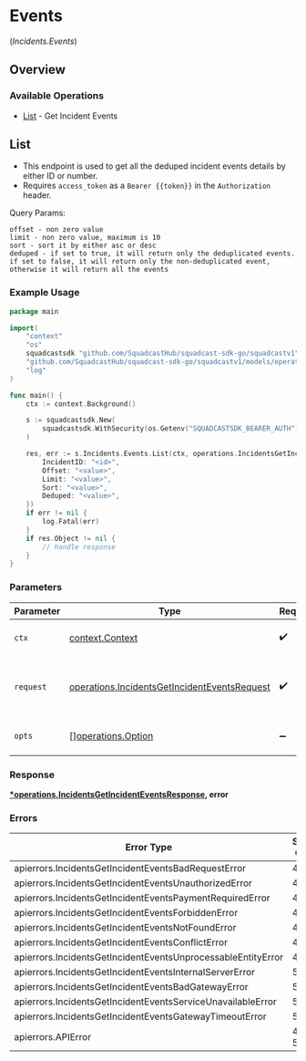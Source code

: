 # Events
(*Incidents.Events*)

## Overview

### Available Operations

* [List](#list) - Get Incident Events

## List

- This endpoint is used to get all the deduped incident events details by either ID or number.
- Requires `access_token` as a `Bearer {{token}}` in the `Authorization` header.

Query Params:
```
offset - non zero value
limit - non zero value, maximum is 10
sort - sort it by either asc or desc
deduped - if set to true, it will return only the deduplicated events. if set to false, it will return only the non-deduplicated event, otherwise it will return all the events
```

### Example Usage

<!-- UsageSnippet language="go" operationID="Incidents_getIncidentEvents" method="get" path="/v3/incidents/{incidentID}/events" -->
```go
package main

import(
	"context"
	"os"
	squadcastsdk "github.com/SquadcastHub/squadcast-sdk-go/squadcastv1"
	"github.com/SquadcastHub/squadcast-sdk-go/squadcastv1/models/operations"
	"log"
)

func main() {
    ctx := context.Background()

    s := squadcastsdk.New(
        squadcastsdk.WithSecurity(os.Getenv("SQUADCASTSDK_BEARER_AUTH")),
    )

    res, err := s.Incidents.Events.List(ctx, operations.IncidentsGetIncidentEventsRequest{
        IncidentID: "<id>",
        Offset: "<value>",
        Limit: "<value>",
        Sort: "<value>",
        Deduped: "<value>",
    })
    if err != nil {
        log.Fatal(err)
    }
    if res.Object != nil {
        // handle response
    }
}
```

### Parameters

| Parameter                                                                                                    | Type                                                                                                         | Required                                                                                                     | Description                                                                                                  |
| ------------------------------------------------------------------------------------------------------------ | ------------------------------------------------------------------------------------------------------------ | ------------------------------------------------------------------------------------------------------------ | ------------------------------------------------------------------------------------------------------------ |
| `ctx`                                                                                                        | [context.Context](https://pkg.go.dev/context#Context)                                                        | :heavy_check_mark:                                                                                           | The context to use for the request.                                                                          |
| `request`                                                                                                    | [operations.IncidentsGetIncidentEventsRequest](../../models/operations/incidentsgetincidenteventsrequest.md) | :heavy_check_mark:                                                                                           | The request object to use for the request.                                                                   |
| `opts`                                                                                                       | [][operations.Option](../../models/operations/option.md)                                                     | :heavy_minus_sign:                                                                                           | The options for this request.                                                                                |

### Response

**[*operations.IncidentsGetIncidentEventsResponse](../../models/operations/incidentsgetincidenteventsresponse.md), error**

### Errors

| Error Type                                                   | Status Code                                                  | Content Type                                                 |
| ------------------------------------------------------------ | ------------------------------------------------------------ | ------------------------------------------------------------ |
| apierrors.IncidentsGetIncidentEventsBadRequestError          | 400                                                          | application/json                                             |
| apierrors.IncidentsGetIncidentEventsUnauthorizedError        | 401                                                          | application/json                                             |
| apierrors.IncidentsGetIncidentEventsPaymentRequiredError     | 402                                                          | application/json                                             |
| apierrors.IncidentsGetIncidentEventsForbiddenError           | 403                                                          | application/json                                             |
| apierrors.IncidentsGetIncidentEventsNotFoundError            | 404                                                          | application/json                                             |
| apierrors.IncidentsGetIncidentEventsConflictError            | 409                                                          | application/json                                             |
| apierrors.IncidentsGetIncidentEventsUnprocessableEntityError | 422                                                          | application/json                                             |
| apierrors.IncidentsGetIncidentEventsInternalServerError      | 500                                                          | application/json                                             |
| apierrors.IncidentsGetIncidentEventsBadGatewayError          | 502                                                          | application/json                                             |
| apierrors.IncidentsGetIncidentEventsServiceUnavailableError  | 503                                                          | application/json                                             |
| apierrors.IncidentsGetIncidentEventsGatewayTimeoutError      | 504                                                          | application/json                                             |
| apierrors.APIError                                           | 4XX, 5XX                                                     | \*/\*                                                        |